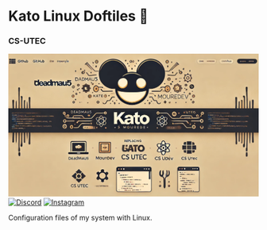 # Kato Linux Doftiles 🦉
### CS-UTEC
![kato](https://github.com/kato420/katolinuxdotfiles/blob/main/banner.png)
[![Discord](https://img.shields.io/discord/729672926432985098?style=social&label=Discord&logo=discord)](https://mouredev.com/discord)
[![Instagram](https://img.shields.io/badge/Instagram-@kato420\_0-E4405F?style=for-the-badge&logo=instagram&logoColor=white&labelColor=101010)](https://instagram.com/kato420_0)

Configuration files of my system with Linux.

